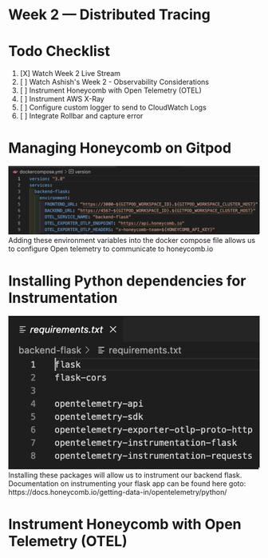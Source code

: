 # Week 2 — Distributed Tracing

# Todo Checklist 

1. [X] Watch Week 2 Live Stream 
2. [ ] Watch Ashish's Week 2 - Observability Considerations 
3. [ ] Instrument Honeycomb with Open Telemetry (OTEL)
4. [ ] Instrument AWS X-Ray
5. [ ] Configure custom logger to send to CloudWatch Logs
6. [ ] Integrate Rollbar and capture error 



# Managing Honeycomb on Gitpod 
<img src= ./images/OTELDC.png>
Adding these environment variables into the docker compose file allows us to configure Open telemetry to communicate to honeycomb.io

# Installing Python dependencies for Instrumentation 

<img src= ./images/PyComb.png>
Installing these packages will allow us to instrument our backend flask. Documentation on instrumenting your flask app can be found here goto: https://docs.honeycomb.io/getting-data-in/opentelemetry/python/







# Instrument Honeycomb with Open Telemetry (OTEL)


